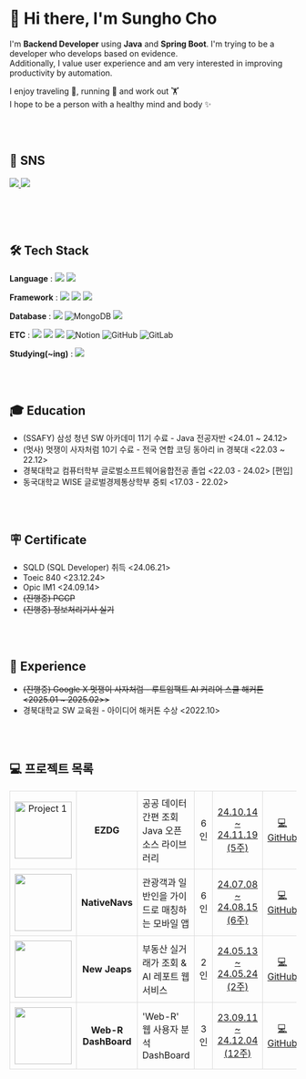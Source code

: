 # 👋 Hi there, I'm Sungho Cho
I'm **Backend Developer** using **Java** and **Spring Boot**. I'm trying to be a developer who develops based on evidence. <br>
Additionally, I value user experience and am very interested in improving productivity by automation. <br>

I enjoy traveling 🚎, running 🏃 and work out 🏋 <br>
I hope to be a person with a healthy mind and body ✨ 

<br><br>

## 🤙 SNS
<a href="mailto:eoblue23@naver.com">
  <img src="https://img.shields.io/badge/Email-03C75A?style=flat&logo=naver&logoColor=white" />
</a>
<a href="https://velog.io/@eoblue23/posts">
  <img src="https://img.shields.io/badge/Blog-20C997?style=flat&logo=Velog&logoColor=white" />
</a>

<br><br><br>

## 🛠 Tech Stack

<b>Language</b> : 
<img src="https://img.shields.io/badge/Java-007396?style=flat&logo=OpenJDK&logoColor=white"/>
<img src="https://img.shields.io/badge/Python-3776AB?style=flat&logo=Python&logoColor=white" /> 

<b>Framework</b> :
<img src="https://img.shields.io/badge/Spring Boot-6DB33F?style=flat&logo=Spring Boot&logoColor=white">
<img src="https://img.shields.io/badge/Django-092E20?style=flat&logo=Django&logoColor=white">
<img src="https://img.shields.io/badge/Flask-000000?style=flat&logo=Flask&logoColor=white">

<b>Database</b> : 
<img src="https://img.shields.io/badge/MySQL-4479A1?style=flat&logo=MySQL&logoColor=white">
<img src="https://img.shields.io/badge/MongoDB-47A248?style=flat-square&logo=MongoDB&logoColor=white" alt="MongoDB"/>
<img src="https://img.shields.io/badge/Redis-DC382D?style=flat-square&logo=Redis&logoColor=white"> 

<b>ETC</b> :
<img src="https://img.shields.io/badge/Amazon AWS-232F3E?style=flat-square&logo=amazonwebservices&logoColor=white"> 
<img src="https://img.shields.io/badge/Apache JMeter-D22128?style=flat-square&logo=Apache JMeter&logoColor=white"> 
<img src="https://img.shields.io/badge/Jira-0052CC?style=flat&logo=Jira&logoColor=white">
<img src="https://img.shields.io/badge/Notion-000000?style=flat-square&logo=Notion&logoColor=white" alt="Notion"/>
<img src="https://img.shields.io/badge/GitHub-181717?style=flat-square&logo=GitHub&logoColor=white" alt="GitHub"/>
<img src="https://img.shields.io/badge/GitLab-FCA121?style=flat-square&logo=GitLab&logoColor=white" alt="GitLab"/>

<b>Studying(~ing)</b> :
<img src="https://img.shields.io/badge/Apache Kafka-231F20?style=flat-square&logo=apachekafka&logoColor=white"> 

<br><br>

## 🎓 Education

- (SSAFY) 삼성 청년 SW 아카데미 11기 수료 - Java 전공자반 <24.01 ~ 24.12>
- (멋사) 멋쟁이 사자처럼 10기 수료 - 전국 연합 코딩 동아리 in 경북대  <22.03 ~ 22.12>
- 경북대학교 컴퓨터학부 글로벌소프트웨어융합전공 졸업 <22.03 - 24.02> [편입]
- 동국대학교 WISE 글로벌경제통상학부 중퇴 <17.03 - 22.02>

<br><br>

## 🪧 Certificate

- SQLD (SQL Developer) 취득 <24.06.21>
- Toeic 840 <23.12.24>
- Opic IM1 <24.09.14>
- ~~(진행중) PCCP~~
- ~~(진행중) 정보처리기사 실기~~
<!--
- ~~(진행중) PCCP~~
- ~~(진행중) PCSQL~~
- ~~(진행중) Opic IH~~
!-->

<br><br>

## 🏃 Experience
- ~~(진행중) Google X 멋쟁이 사자처럼 - 루트임팩트 AI 커리어 스쿨 해커톤 <2025.01 ~ 2025.02>>~~
- 경북대학교 SW 교육원 - 아이디어 해커톤 수상 <2022.10>

<br><br>


## 💻 프로젝트 목록

<table style="border-collapse: collapse; width: 100%; table-layout: fixed">
  <tbody>
    <tr>
      <td style="border: 1px solid #ddd; padding: 8px; text-align: center">
        <a href="https://github.com/sungholion/EZDG_OpenData" title="Project 1">
          <img
            src="https://github.com/user-attachments/assets/483e5257-1631-4cfe-b440-13c812f0fff7"
            width="100px"
            alt="Project 1"
          />
        </a>
      </td>
      <td style="border: 1px solid #ddd; padding: 8px; text-align: center">
        <b>EZDG</b>
      </td>
      <td style="border: 1px solid #ddd; padding: 8px">
        공공 데이터 간편 조회 Java 오픈소스 라이브러리
      </td>
      <td style="border: 1px solid #ddd; padding: 8px; text-align: center">
        6인
      </td>
      <td style="border: 1px solid #ddd; padding: 8px; text-align: center">
        <a href="https://github.com/sungholion/EZDG_OpenData" title="Github">
          24.10.14 ~ 24.11.19 (5주)
        </a>
      </td>
      <td style="border: 1px solid #ddd; padding: 8px; text-align: center">
        <a
          href="https://github.com/sungholion/EZDG_OpenData"
          title="GitHub Repository"
        >
          💻 GitHub
        </a>
      </td>
      <td style="border: 1px solid #ddd; padding: 8px; text-align: center">
        <a
          href="https://www.youtube.com/watch?v=rPCc0XwKETY&ab_channel=%EC%A1%B0%EC%84%B1%ED%98%B8%5B%EA%B5%AC%EB%AF%B8_1%EB%B0%98_D110%5D%ED%8C%80%EC%9B%90"
          title="UCC"
        >
          📽️ Video
        </a>
      </td>
    </tr>
 <tr>
      <td style="border: 1px solid #ddd; padding: 8px; text-align: center">
        <a href="https://github.com/sungholion/NativeNavs" title="Project 1">
          <img
            src="https://github.com/user-attachments/assets/e99aefe1-81eb-4e65-8133-8c01795a9508"
            width="100px"
          />
        </a>
      </td>
      <td style="border: 1px solid #ddd; padding: 8px; text-align: center">
        <b>NativeNavs</b>
      </td>
      <td style="border: 1px solid #ddd; padding: 8px">
        관광객과 일반인을 가이드로 매칭하는 모바일 앱
      </td>
      <td style="border: 1px solid #ddd; padding: 8px; text-align: center">
        6인
      </td>
      <td style="border: 1px solid #ddd; padding: 8px; text-align: center">
        <a href="https://github.com/sungholion/NativeNavs" title="Github"
          >24.07.08 ~ 24.08.15 (6주) </a
        >
      </td>
      <td style="border: 1px solid #ddd; padding: 8px; text-align: center">
        <a
          href="https://github.com/sungholion/NativeNavs"
          title="GitHub Repository"
          >💻 GitHub</a
        >
      </td>
      <td style="border: 1px solid #ddd; padding: 8px; text-align: center">
        <a href="https://www.youtube.com/watch?v=nVEs_RKd6A0&ab_channel=%EC%A1%B0%EC%84%B1%ED%98%B8%5B%EA%B5%AC%EB%AF%B8_1%EB%B0%98_D110%5D%ED%8C%80%EC%9B%90" title="UCC">📽️ Video</a>
      </td>
    </tr>

<tr>
      <td style="border: 1px solid #ddd; padding: 8px; text-align: center">
        <a href="https://github.com/sungholion/newJeaps" title="Project 1">
          <img
            src="https://github.com/user-attachments/assets/08b11a17-132e-4adf-a2c7-4f7083b98386"
            width="100px"
          />
        </a>
      </td>
      <td style="border: 1px solid #ddd; padding: 8px; text-align: center">
        <b>New Jeaps</b>
      </td>
      <td style="border: 1px solid #ddd; padding: 8px">
        부동산 실거래가 조회 & AI 레포트 웹 서비스
      </td>
      <td style="border: 1px solid #ddd; padding: 8px; text-align: center">
        2인
      </td>
      <td style="border: 1px solid #ddd; padding: 8px; text-align: center">
        <a href="https://github.com/sungholion/newJeaps" title="Github"
          >24.05.13 ~ 24.05.24 (2주) </a
        >
      </td>
      <td style="border: 1px solid #ddd; padding: 8px; text-align: center">
        <a
          href="https://github.com/sungholion/newJeaps"
          title="GitHub Repository"
          >💻 GitHub</a
        >
      </td>
      <td style="border: 1px solid #ddd; padding: 8px; text-align: center">
        <a href="https://www.youtube.com/watch?v=LjCr70gm_MU&ab_channel=%EC%88%98%ED%8F%89" title="UCC">📽️ Video</a>
      </td>
    </tr>
    </tr>


<tr>
      <td style="border: 1px solid #ddd; padding: 8px; text-align: center">
        <a href="https://github.com/sungholion/Web-R-Dashboard" title="Project 1">
          <img
            src="https://github.com/user-attachments/assets/a1f52712-6c68-4a83-9ce0-f86cc5bbe576"
            width="100px"
          />
        </a>
      </td>
      <td style="border: 1px solid #ddd; padding: 8px; text-align: center">
        <b>Web-R DashBoard</b>
      </td>
      <td style="border: 1px solid #ddd; padding: 8px">
        'Web-R' 웹 사용자 분석 DashBoard
      </td>
      <td style="border: 1px solid #ddd; padding: 8px; text-align: center">
        3인
      </td>
      <td style="border: 1px solid #ddd; padding: 8px; text-align: center">
        <a href="https://github.com/sungholion/Web-R-Dashboard" title="Github"
          >23.09.11 ~ 24.12.04 (12주) </a
        >
      </td>
      <td style="border: 1px solid #ddd; padding: 8px; text-align: center">
        <a
          href="https://github.com/sungholion/Web-R-Dashboard"
          title="GitHub Repository"
          >💻 GitHub</a
        >
      </td>
      <td style="border: 1px solid #ddd; padding: 8px; text-align: center">
        <a href="https://www.youtube.com/watch?v=H1jLMPRVIYk&ab_channel=%EC%95%88%ED%9D%AC%EC%A0%95" title="UCC">📽️ Video</a>
      </td>
    </tr>
    </tr>
    
  </tbody></table>

<br>
<br>

<!--## 🧠 Algorithm 
<table>
  <tr>
    <td>
      <img src="http://mazassumnida.wtf/api/v2/generate_badge?boj=java_eoblue" height="150">
    </td>
    <td>
      <table style="border-collapse: collapse; width: 100%; table-layout: fixed">
      <a href="https://github.com/sungholion/Algorithm"> Algorithm Solved</a>
      </table>
    </td>
  </tr>
</table>
--!>

